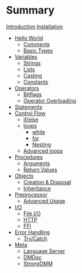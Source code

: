 # Summary

[Introduction](./introduction.md)
[Installation](./installation.md)

- [Hello World](./hello_world.md)
	- [Comments](./hello/comments.md)
	- [Basic Types](./hello/types.md)
- [Variables](./variables.md)
	- [Strings]()
	- [Lists]()
	- [Casting](./vars/casting.md)
	- [Constants]()
- [Operators](./operators.md)
	- [Bitflags](./ops/bitflags.md)
	- [Operator Overloading]()
- [Statements](./statements.md)
- [Control Flow](./flow_control.md)
	- [if/else](./flow/if_else.md)
	- [loops](./flow/loops.md)
		- [while](./flow/loops/while.md)
		- [for](./flow/loops/for.md)
		- [Nesting](./flow/loops/nesting.md)
	- [Advanced loops]()
- [Procedures](./procs.md)
	- [Arguments]()
	- [Return Values]()
- [Objects]()
	- [Creation & Disposal]()
	- [Inheritance](./objs/inheritance.md)
- [Preprocessor]()
	- [Advanced Usage]()
- [I/O]()
	- [File I/O]()
	- [HTTP]()
	- [FFI]()
- [Error Handling]()
  - [Try/Catch]()
- [Meta](./meta.md)
	- [Language Server]()
	- [DMDoc](./meta/dmdoc.md)
	- [StrongDMM]()

